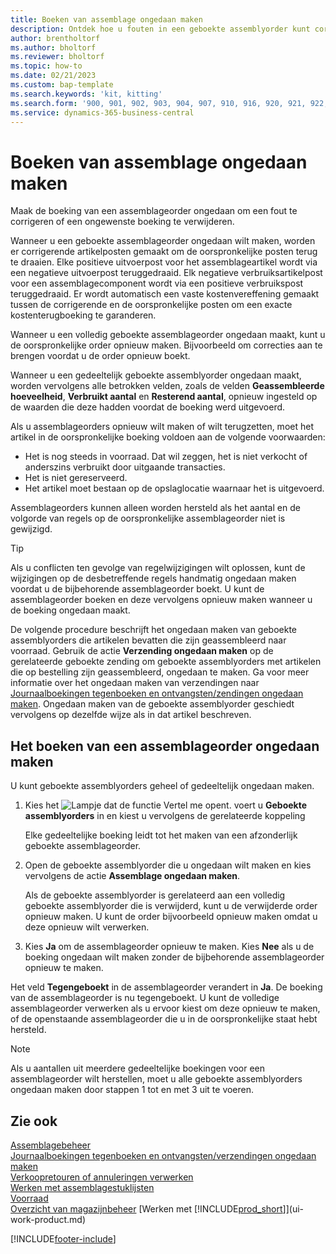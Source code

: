 ```yaml
---
title: Boeken van assemblage ongedaan maken
description: Ontdek hoe u fouten in een geboekte assemblyorder kunt corrigeren.
author: brentholtorf
ms.author: bholtorf
ms.reviewer: bholtorf
ms.topic: how-to
ms.date: 02/21/2023
ms.custom: bap-template
ms.search.keywords: 'kit, kitting'
ms.search.form: '900, 901, 902, 903, 904, 907, 910, 916, 920, 921, 922, 923, 940, 941, 942, 930, 931, 932, 914, 915, 905'
ms.service: dynamics-365-business-central
---
```

# <a name="undo-assembly-posting"></a>Boeken van assemblage ongedaan maken

Maak de boeking van een assemblageorder ongedaan om een fout te corrigeren of een ongewenste boeking te verwijderen.

Wanneer u een geboekte assemblageorder ongedaan wilt maken, worden er corrigerende artikelposten gemaakt om de oorspronkelijke posten terug te draaien. Elke positieve uitvoerpost voor het assemblageartikel wordt via een negatieve uitvoerpost teruggedraaid. Elk negatieve verbruiksartikelpost voor een assemblagecomponent wordt via een positieve verbruikspost teruggedraaid. Er wordt automatisch een vaste kostenvereffening gemaakt tussen de corrigerende en de oorspronkelijke posten om een exacte kostenterugboeking te garanderen.  

Wanneer u een volledig geboekte assemblageorder ongedaan maakt, kunt u de oorspronkelijke order opnieuw maken. Bijvoorbeeld om correcties aan te brengen voordat u de order opnieuw boekt.  

Wanneer u een gedeeltelijk geboekte assemblyorder ongedaan maakt, worden vervolgens alle betrokken velden, zoals de velden **Geassembleerde hoeveelheid**, **Verbruikt aantal** en **Resterend aantal**, opnieuw ingesteld op de waarden die deze hadden voordat de boeking werd uitgevoerd.  

Als u assemblageorders opnieuw wilt maken of wilt terugzetten, moet het artikel in de oorspronkelijke boeking voldoen aan de volgende voorwaarden:  

* Het is nog steeds in voorraad. Dat wil zeggen, het is niet verkocht of anderszins verbruikt door uitgaande transacties.  
* Het is niet gereserveerd.  
* Het artikel moet bestaan op de opslaglocatie waarnaar het is uitgevoerd.  

Assemblageorders kunnen alleen worden hersteld als het aantal en de volgorde van regels op de oorspronkelijke assemblageorder niet is gewijzigd.  

> [!TIP]  
> Als u conflicten ten gevolge van regelwijzigingen wilt oplossen, kunt de wijzigingen op de desbetreffende regels handmatig ongedaan maken voordat u de bijbehorende assemblageorder boekt. U kunt de assemblageorder boeken en deze vervolgens opnieuw maken wanneer u de boeking ongedaan maakt.  

De volgende procedure beschrijft het ongedaan maken van geboekte assemblyorders die artikelen bevatten die zijn geassembleerd naar voorraad. Gebruik de actie **Verzending ongedaan maken** op de gerelateerde geboekte zending om geboekte assemblyorders met artikelen die op bestelling zijn geassembleerd, ongedaan te maken. Ga voor meer informatie over het ongedaan maken van verzendingen naar [Journaalboekingen tegenboeken en ontvangsten/zendingen ongedaan maken](finance-how-reverse-journal-posting.md). Ongedaan maken van de geboekte assemblyorder geschiedt vervolgens op dezelfde wijze als in dat artikel beschreven.  

## <a name="to-undo-posting-of-an-assembly-order"></a>Het boeken van een assemblageorder ongedaan maken

U kunt geboekte assemblyorders geheel of gedeeltelijk ongedaan maken.

1. Kies het ![Lampje dat de functie Vertel me opent.](media/ui-search/search_small.png "Vertel me wat u wilt doen") voert u **Geboekte assemblyorders** in en kiest u vervolgens de gerelateerde koppeling  

   Elke gedeeltelijke boeking leidt tot het maken van een afzonderlijk geboekte assemblageorder.  
2. Open de geboekte assemblyorder die u ongedaan wilt maken en kies vervolgens de actie **Assemblage ongedaan maken**.  

    Als de geboekte assemblyorder is gerelateerd aan een volledig geboekte assemblyorder die is verwijderd, kunt u de verwijderde order opnieuw maken. U kunt de order bijvoorbeeld opnieuw maken omdat u deze opnieuw wilt verwerken.  
3. Kies **Ja** om de assemblageorder opnieuw te maken. Kies **Nee** als u de boeking ongedaan wilt maken zonder de bijbehorende assemblageorder opnieuw te maken.  

Het veld **Tegengeboekt** in de assemblageorder verandert in **Ja**. De boeking van de assemblageorder is nu tegengeboekt. U kunt de volledige assemblageorder verwerken als u ervoor kiest om deze opnieuw te maken, of de openstaande assemblageorder die u in de oorspronkelijke staat hebt hersteld.  

> [!NOTE]  
> Als u aantallen uit meerdere gedeeltelijke boekingen voor een assemblageorder wilt herstellen, moet u alle geboekte assemblyorders ongedaan maken door stappen 1 tot en met 3 uit te voeren.  

## <a name="see-also"></a>Zie ook

[Assemblagebeheer](assembly-assemble-items.md)  
[Journaalboekingen tegenboeken en ontvangsten/verzendingen ongedaan maken](finance-how-reverse-journal-posting.md)  
[Verkoopretouren of annuleringen verwerken](sales-how-process-sales-returns-cancellations.md)  
[Werken met assemblagestuklijsten](assembly-how-work-assembly-boms.md)  
[Voorraad](inventory-manage-inventory.md)  
[Overzicht van magazijnbeheer](design-details-warehouse-management.md)
[Werken met [!INCLUDE[prod_short](includes/prod_short.md)]](ui-work-product.md)


[!INCLUDE[footer-include](includes/footer-banner.md)]
